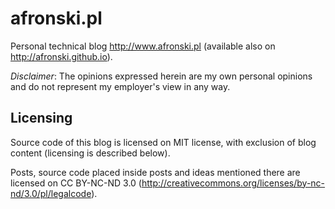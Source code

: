 # afronski.pl

Personal technical blog http://www.afronski.pl (available also on http://afronski.github.io).

*Disclaimer*: The opinions expressed herein are my own personal opinions and do not represent my employer's view in any way.

## Licensing

Source code of this blog is licensed on MIT license, with exclusion of blog content (licensing is described below).

Posts, source code placed inside posts and ideas mentioned there are licensed on CC BY-NC-ND 3.0 (http://creativecommons.org/licenses/by-nc-nd/3.0/pl/legalcode).
